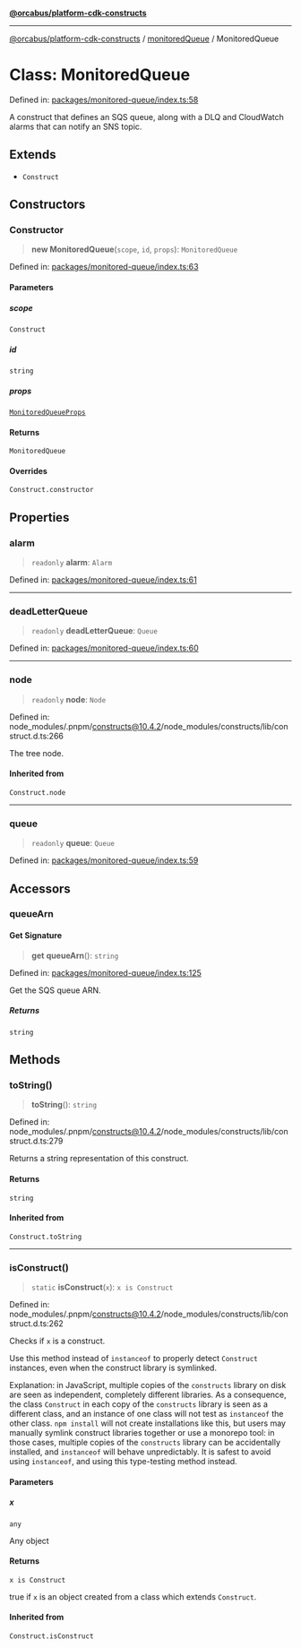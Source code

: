 [**@orcabus/platform-cdk-constructs**](../../../../README.md)

***

[@orcabus/platform-cdk-constructs](../../../../README.md) / [monitoredQueue](../README.md) / MonitoredQueue

# Class: MonitoredQueue

Defined in: [packages/monitored-queue/index.ts:58](https://github.com/OrcaBus/platform-cdk-constructs/blob/main/packages/monitored-queue/index.ts#L58)

A construct that defines an SQS queue, along with a DLQ and CloudWatch alarms that can notify an
SNS topic.

## Extends

- `Construct`

## Constructors

### Constructor

> **new MonitoredQueue**(`scope`, `id`, `props`): `MonitoredQueue`

Defined in: [packages/monitored-queue/index.ts:63](https://github.com/OrcaBus/platform-cdk-constructs/blob/main/packages/monitored-queue/index.ts#L63)

#### Parameters

##### scope

`Construct`

##### id

`string`

##### props

[`MonitoredQueueProps`](../interfaces/MonitoredQueueProps.md)

#### Returns

`MonitoredQueue`

#### Overrides

`Construct.constructor`

## Properties

### alarm

> `readonly` **alarm**: `Alarm`

Defined in: [packages/monitored-queue/index.ts:61](https://github.com/OrcaBus/platform-cdk-constructs/blob/main/packages/monitored-queue/index.ts#L61)

***

### deadLetterQueue

> `readonly` **deadLetterQueue**: `Queue`

Defined in: [packages/monitored-queue/index.ts:60](https://github.com/OrcaBus/platform-cdk-constructs/blob/main/packages/monitored-queue/index.ts#L60)

***

### node

> `readonly` **node**: `Node`

Defined in: node\_modules/.pnpm/constructs@10.4.2/node\_modules/constructs/lib/construct.d.ts:266

The tree node.

#### Inherited from

`Construct.node`

***

### queue

> `readonly` **queue**: `Queue`

Defined in: [packages/monitored-queue/index.ts:59](https://github.com/OrcaBus/platform-cdk-constructs/blob/main/packages/monitored-queue/index.ts#L59)

## Accessors

### queueArn

#### Get Signature

> **get** **queueArn**(): `string`

Defined in: [packages/monitored-queue/index.ts:125](https://github.com/OrcaBus/platform-cdk-constructs/blob/main/packages/monitored-queue/index.ts#L125)

Get the SQS queue ARN.

##### Returns

`string`

## Methods

### toString()

> **toString**(): `string`

Defined in: node\_modules/.pnpm/constructs@10.4.2/node\_modules/constructs/lib/construct.d.ts:279

Returns a string representation of this construct.

#### Returns

`string`

#### Inherited from

`Construct.toString`

***

### isConstruct()

> `static` **isConstruct**(`x`): `x is Construct`

Defined in: node\_modules/.pnpm/constructs@10.4.2/node\_modules/constructs/lib/construct.d.ts:262

Checks if `x` is a construct.

Use this method instead of `instanceof` to properly detect `Construct`
instances, even when the construct library is symlinked.

Explanation: in JavaScript, multiple copies of the `constructs` library on
disk are seen as independent, completely different libraries. As a
consequence, the class `Construct` in each copy of the `constructs` library
is seen as a different class, and an instance of one class will not test as
`instanceof` the other class. `npm install` will not create installations
like this, but users may manually symlink construct libraries together or
use a monorepo tool: in those cases, multiple copies of the `constructs`
library can be accidentally installed, and `instanceof` will behave
unpredictably. It is safest to avoid using `instanceof`, and using
this type-testing method instead.

#### Parameters

##### x

`any`

Any object

#### Returns

`x is Construct`

true if `x` is an object created from a class which extends `Construct`.

#### Inherited from

`Construct.isConstruct`
